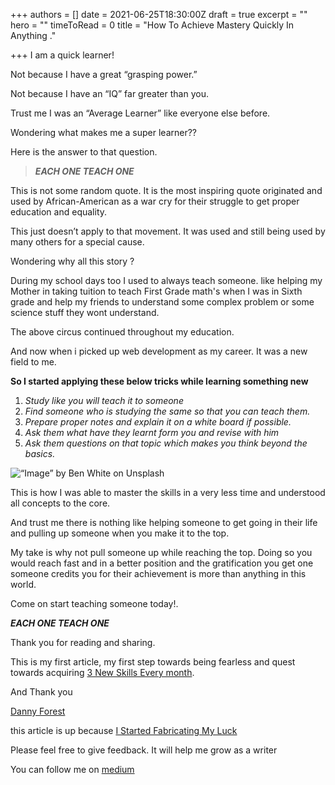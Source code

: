 +++
authors = []
date = 2021-06-25T18:30:00Z
draft = true
excerpt = ""
hero = ""
timeToRead = 0
title = "How To Achieve Mastery Quickly In Anything ."

+++
I am a quick learner!

Not because I have a great “grasping power.”

Not because I have an “IQ” far greater than you.

Trust me I was an “Average Learner” like everyone else before.

Wondering what makes me a super learner??

Here is the answer to that question.

> **_EACH ONE TEACH ONE_**

This is not some random quote. It is the most inspiring quote originated and used by African-American as a war cry for their struggle to get proper education and equality.

This just doesn’t apply to that movement. It was used and still being used by many others for a special cause.

Wondering why all this story ?

During my school days too I used to always teach someone. like helping my Mother in taking tuition to teach First Grade math's when I was in Sixth grade and help my friends to understand some complex problem or some science stuff they wont understand.

The above circus continued throughout my education.

And now when i picked up web development as my career. It was a new field to me.

**So I started applying these below tricks while learning something new**

1. _Study like you will teach it to someone_
2. _Find someone who is studying the same so that you can teach them._
3. _Prepare proper notes and explain it on a white board if possible._
4. _Ask them what have they learnt form you and revise with him_
5. _Ask them questions on that topic which makes you think beyond the basics._

![](/images/0_kumfvn3su3s6rlmb_.jpg "“Image” by Ben White on Unsplash")

This is how I was able to master the skills in a very less time and understood all concepts to the core.

And trust me there is nothing like helping someone to get going in their life and pulling up someone when you make it to the top.

My take is why not pull someone up while reaching the top. Doing so you would reach fast and in a better position and the gratification you get one someone credits you for their achievement is more than anything in this world.

Come on start teaching someone today!.

**_EACH ONE TEACH ONE_**

Thank you for reading and sharing.

This is my first article, my first step towards being fearless and quest towards acquiring [3 New Skills Every month](https://www.dannyforest.com/blog/2018/2/11/i-learn-3-new-skills-a-month-and-so-can-you).

And Thank you

[Danny Forest](https://medium.com/u/c4a2aa8d7e1a?source=post_page-----39dfc8b81aa0--------------------------------)

this article is up because [I Started Fabricating My Luck](https://medium.com/swlh/how-fabricated-luck-can-turn-you-into-a-world-class-performer-and-how-to-fabricate-it-yourself-50edd6f071fd)

Please feel free to give feedback. It will help me grow as a writer

You can follow me on [medium](https://medium.com/@prithviMP)